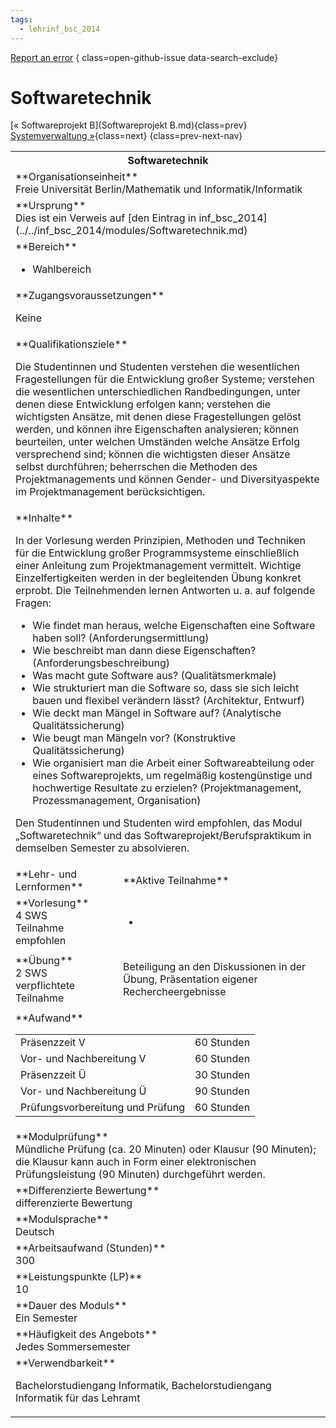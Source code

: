 ```yaml
---
tags:
  - lehrinf_bsc_2014
---
```

[Report an error](https://github.com/SGSSGene/FUB-SUP/issues/new?title=Error%20in%20%22Softwaretechnik%22&body=There%20seems%20to%20be%20an%20error%20in%20module%20%22Softwaretechnik%22%2E%0A%0A%3CDescribe%20here%20a%20slightly%20more%20detailed%20description%20of%20what%20is%20wrong%3E&labels=bug)
{ class=open-github-issue data-search-exclude}

# Softwaretechnik

[« Softwareprojekt B](Softwareprojekt B.md){class=prev}
[Systemverwaltung »](Systemverwaltung.md){class=next}
{class=prev-next-nav}

<table markdown id="moduledesc">
<tr markdown class="moduledesc_head"><th colspan="2">Softwaretechnik </th></tr>
<tr markdown><td colspan="2">**Organisationseinheit**   <br>Freie Universität Berlin/Mathematik und Informatik/Informatik</td></tr>
<tr markdown><td colspan="2">**Ursprung**<br>Dies ist ein Verweis auf [den Eintrag in inf_bsc_2014](../../inf_bsc_2014/modules/Softwaretechnik.md)</td></tr>
<tr markdown><td colspan="2">**Bereich**<br>


- Wahlbereich

</td></tr>

<tr markdown><td colspan="2">**Zugangsvoraussetzungen** <br>

Keine


</td></tr>
<tr markdown><td colspan="2">**Qualifikationsziele**    <br>

Die Studentinnen und Studenten verstehen die wesentlichen Fragestellungen
für die Entwicklung großer Systeme; verstehen die wesentlichen
unterschiedlichen Randbedingungen, unter denen diese Entwicklung erfolgen
kann; verstehen die wichtigsten Ansätze, mit denen diese Fragestellungen
gelöst werden, und können ihre Eigenschaften analysieren; können beurteilen,
unter welchen Umständen welche Ansätze Erfolg versprechend sind; können die
wichtigsten dieser Ansätze selbst durchführen; beherrschen die Methoden des
Projektmanagements und können Gender- und Diversityaspekte im
Projektmanagement berücksichtigen.


</td></tr>
<tr markdown><td colspan="2">**Inhalte**                <br>

In der Vorlesung werden Prinzipien, Methoden und Techniken für die
Entwicklung großer Programmsysteme einschließlich einer Anleitung zum
Projektmanagement vermittelt. Wichtige Einzelfertigkeiten werden in der
begleitenden Übung konkret erprobt. Die Teilnehmenden lernen Antworten u. a.
auf folgende Fragen:

- Wie findet man heraus, welche Eigenschaften eine
  Software haben soll? (Anforderungsermittlung)
- Wie beschreibt man dann diese Eigenschaften? (Anforderungsbeschreibung)
- Was macht gute Software aus? (Qualitätsmerkmale)
- Wie strukturiert man die Software so, dass sie
  sich leicht bauen und flexibel verändern lässt? (Architektur, Entwurf)
- Wie deckt man Mängel in Software auf? (Analytische Qualitätssicherung)
- Wie beugt man Mängeln vor? (Konstruktive Qualitätssicherung)
- Wie organisiert man die Arbeit einer Softwareabteilung oder eines Softwareprojekts, um
  regelmäßig kostengünstige und hochwertige Resultate zu erzielen?
  (Projektmanagement, Prozessmanagement, Organisation)

Den Studentinnen und Studenten wird empfohlen, das Modul „Softwaretechnik“
und das Softwareprojekt/Berufspraktikum in demselben Semester zu
absolvieren.


</td></tr>

<tr markdown><td>**Lehr- und Lernformen**</td><td>**Aktive Teilnahme**</td></tr>
<tr markdown><td> **Vorlesung** <br>4 SWS <br> Teilnahme empfohlen</td><td>

-
</td></tr>
<tr markdown><td> **Übung** <br>2 SWS <br> verpflichtete Teilnahme</td><td>

Beteiligung an den Diskussionen in der Übung, Präsentation eigener Rechercheergebnisse
</td></tr>
<tr markdown><td colspan="2">**Aufwand**                <br>
<table class="aufwand_table">
<tr><td>Präsenzzeit V</td><td>60 Stunden</td></tr>
<tr><td>Vor- und Nachbereitung V</td><td>60 Stunden</td></tr>
<tr><td>Präsenzzeit Ü</td><td>30 Stunden</td></tr>
<tr><td>Vor- und Nachbereitung Ü</td><td>90 Stunden</td></tr>
<tr><td>Prüfungsvorbereitung und Prüfung</td><td>60 Stunden</td></tr>
</table>

</td></tr>
<tr markdown><td colspan="2">**Modulprüfung**             <br>Mündliche Prüfung (ca. 20 Minuten) oder Klausur (90 Minuten); die Klausur
kann auch in Form einer elektronischen Prüfungsleistung (90 Minuten)
durchgeführt werden.


</td></tr>
<tr markdown><td colspan="2">**Differenzierte Bewertung** <br>differenzierte Bewertung

</td></tr>
<tr markdown><td colspan="2">**Modulsprache**             <br>Deutsch</td></tr>
<tr markdown><td colspan="2">**Arbeitsaufwand (Stunden)** <br>300</td></tr>
<tr markdown><td colspan="2">**Leistungspunkte (LP)**     <br>10</td></tr>
<tr markdown><td colspan="2">**Dauer des Moduls**         <br>Ein Semester</td></tr>
<tr markdown><td colspan="2">**Häufigkeit des Angebots**  <br>Jedes Sommersemester</td></tr>
<tr markdown><td colspan="2">**Verwendbarkeit**           <br>

Bachelorstudiengang Informatik, Bachelorstudiengang Informatik für das
Lehramt


</td></tr>

</table>
